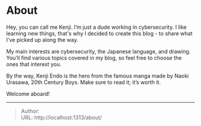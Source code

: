 # About


Hey, you can call me Kenji. I’m just a dude working in cybersecurity. I like learning new things, that&#39;s why I decided to create this blog - to share what I&#39;ve picked up along the way.

My main interests are cybersecurity, the Japanese language, and drawing. You&#39;ll find various topics covered in my blog, so feel free to choose the ones that interest you.

By the way, Kenji Endo is the hero from the famous manga made by Naoki Urasawa, 20th Century Boys. Make sure to read it; it’s worth it.

Welcome aboard!

---

> Author:   
> URL: http://localhost:1313/about/  

